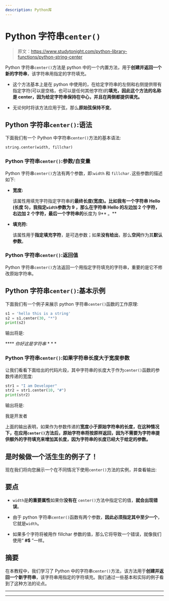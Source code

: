 ```yaml
---
description: Python库
---
```


# Python 字符串`center()`

> 原文：<https://www.studytonight.com/python-library-functions/python-string-center>

Python 字符串`center()`方法是 python 中的一个内置方法，用于**创建并返回一个新的字符串**，该字符串用指定的字符填充。

*   这个方法基本上是在 python 中使用的，在给定字符串的左侧和右侧提供带有指定字符(可以是空格，也可以是任何其他字符)的**填充，因此这个方法的名称是 center，因为给定字符串保持在中心，并且在两侧都提供填充。**

*   无论何时将该方法应用于弦，那么**原始弦保持不变**。

## Python 字符串`center()`:语法

下面我们有一个 Python 中字符串`center()`方法的基本语法:

```py
string.center(width, fillchar)
```

### Python 字符串`center()`:参数/自变量

Python 字符串`center()`方法有两个参数，即:`width` 和 `fillchar.`这些参数的描述如下:

*   **宽度:**

    该属性用填充字符指定字符串的**最终长度(宽度)。比如我有一个字符串 **Hello** (长度 5)，我指定`width`参数为 **9** ，那么在字符串 Hello 的左边加 2 个字符，右边加 2 个字符，最后一个字符串的**长度为 9** 。**

*   **填充符:**

    该属性用于**指定填充字符**，是可选参数；如果**没有给出**，那么**空间**作为其**默认参数**。

### Python 字符串`center()`:返回值

Python 字符串`center()`方法返回一个用指定字符填充的字符串，重要的是它不修改原始字符串。

## Python 字符串`center()`:基本示例

下面我们有一个例子来展示 python 字符串`center()`函数的工作原理:

```py
s1 = 'hello this is a string'
s2 = s1.center(30, "*")
print(s2) 
```

输出将是:

**** *你好这是字符串* * * *

### Python 字符串`center()`:如果字符串长度大于宽度参数

让我们看看下面给出的代码片段，其中字符串的长度大于作为`center()`函数的参数传递的宽度:

```py
str1 = "I am Developer"
str2 = str1.center(10, "#")
print(str2)
```

输出将是:

我是开发者

上面的输出表明，如果作为参数传递的**宽度小于原始字符串的长度，在这种情况下，在应用`center()`方法后，原始字符串将按原样返回，因为不需要为字符串提供额外的字符填充来增加其长度，因为字符串的长度已经大于给定的参数。**

## 是时候做一个活生生的例子了！

现在我们将向您展示一个在不同情况下使用`center()`方法的实例，并查看输出:

## 要点

*   `width`是**的重要属性**如果你**没有在** `center()`方法中指定它的值，**就会出现错误**。

*   由于 python 字符串`center()`函数有两个参数，**因此必须指定其中至少一个**，它就是`width`。

*   如果多个字符将被用作 fillchar 参数的值，那么它将导致一个错误，就像我们使用“ **#$** ”一样。

## 摘要

在本教程中，我们学习了 Python 中的字符串`center()`方法，该方法用于**创建并返回一个新字符串**，该字符串用指定的字符填充。我们通过一些基本和实际的例子看到了这种方法的论点。

* * *

* * *